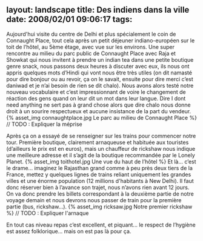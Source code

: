 layout: landscape
title: Des indiens dans la ville
date: 2008/02/01 09:06:17
tags:
---


Aujourd'hui visite du centre de Delhi et plus spécialement le coin de Connaught Place, tout cela après un petit déjeuner indiano-européen sur le toit de l’hôtel, au 5ème étage, avec vue sur les environs. Une super rencontre au milieu du parc public de Connaught Place avec Raja et Showkat qui nous invitent à prendre un indian tea dans une petite boutique genre snack, nous passons deux heures à discuter avec eux, ils nous ont appris quelques mots d’Hindi qui vont nous être très utiles (on dit namasté pour dire bonjour ou au revoir, ça on le savait, ensuite pour dire merci c’est daniwad et je n’ai besoin de rien se dit chalo). Nous avons alors testé notre nouveau vocabulaire et c’est impressionnant de voire le changement de réaction des gens quand on leur dit un mot dans leur langue. Dire I dont need anything ne sert pas à grand chose alors que dire chalo nous donne droit à un sourire respectueux et aucune insistance de la part du vendeur.
{% asset_img connaughtplace.jpg Le parc au milieu de Connaught Place %}
// TODO : Expliquer la méprise

Après ça on a essayé de se renseigner sur les trains pour commencer notre tour.
Première boutique, clairement arnaqueuse et habituée aux touristes (d’ailleurs le prix est en euros), mais un chauffeur de rickshaw nous indique une meilleure adresse et il s’agit de la boutique recommandée par le Lonely Planet.
{% asset_img toithotel.jpg Une vue du haut de l’hôtel %}
Et là... c’est le drame... imaginez le Rajasthan grand comme à peu près deux tiers de la France, mettez y quelques lignes de trains reliant uniquement les grandes villes et une énorme population (12 millions d'habitants à New Delhi). Il faut donc réserver bien à l’avance son trajet, nous n’avons rien avant 12 jours.
On va donc prendre les billets correspondant à la deuxième partie de notre voyage demain et nous devrons nous passer de train pour la première partie (bus, rickshaw...).
{% asset_img ricksaw.jpg Notre premier rickshaw %}
// TODO : Expliquer l'arnaque

En tout cas niveau repas c’est excellent, et piquant... le respect de l’hygiène est assez folklorique... mais on est pas là pour ça.

